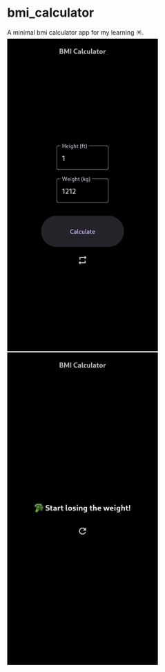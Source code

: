 # bmi_calculator
A minimal bmi calculator app for my learning 🪅.
<br>
![Preview](snaps/1.png)
![Preview](snaps/2.png)

